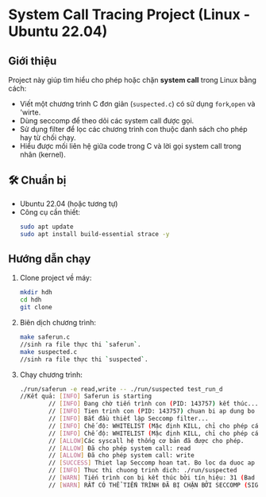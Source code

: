 #  System Call Tracing Project (Linux - Ubuntu 22.04)

##  Giới thiệu
Project này giúp tìm hiểu cho phép hoặc chặn **system call** trong Linux bằng cách:
- Viết một chương trình C đơn giản (`suspected.c`) có sử dụng `fork`,`open` và 'wirte.
- Dùng seccomp để theo dõi các system call được gọi.
- Sử dụng filter để lọc các chương trình con thuộc danh sách cho phép hay từ chối chạy.
- Hiểu được mối liên hệ giữa code trong C và lời gọi system call trong nhân (kernel).

## 🛠 Chuẩn bị
- Ubuntu 22.04 (hoặc tương tự)
- Công cụ cần thiết:
  ```bash
  sudo apt update
  sudo apt install build-essential strace -y

## Hướng dẫn chạy
1. Clone project về máy:
    ```bash
    mkdir hdh
    cd hdh
    git clone 
2. Biên dịch chương trình:
    ```bash
   make saferun.c
   //sinh ra file thực thi `saferun`.
   make suspected.c
   //sinh ra file thực thi `suspected`.
3. Chạy chương trình:
    ```bash
   ./run/saferun -e read,write -- ./run/suspected test_run_d
    //Kết quả: [INFO] Saferun is starting
            // [INFO] Đang chờ tiến trình con (PID: 143757) kết thúc...
            // [INFO] Tien trinh con (PID: 143757) chuan bi ap dung bo loc.
            // [INFO] Bắt đầu thiết lập Seccomp filter...
            // [INFO] Chế độ: WHITELIST (Mặc định KILL, chỉ cho phép các syscall cụ thể)
            // [INFO] Chế độ: WHITELIST (Mặc định KILL, chỉ cho phép các syscall cụ thể)
            // [ALLOW]Các syscall hệ thống cơ bản đã được cho phép.
            // [ALLOW] Đã cho phép system call: read
            // [ALLOW] Đã cho phép system call: write
            // [SUCCESS] Thiet lap Seccomp hoan tat. Bo loc da duoc ap dung
            // [INFO] Thuc thi chuong trinh dich: ./run/suspected
            // [WARN] Tiến trình con bị kết thúc bởi tín hiệu: 31 (Bad system call)
            // [WARN] RẤT CÓ THỂ TIẾN TRÌNH ĐÃ BỊ CHẶN BỞI SECCOMP (SIGSYS)
